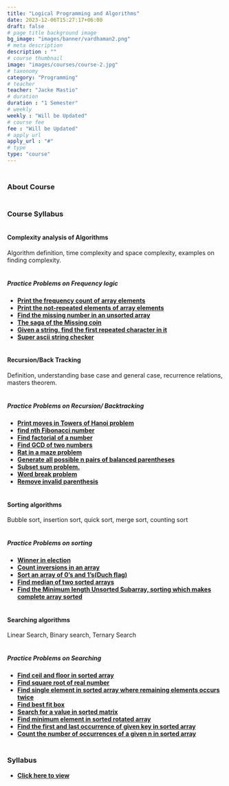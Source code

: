```yaml
---
title: "Logical Programming and Algorithms"
date: 2023-12-06T15:27:17+06:00
draft: false
# page title background image
bg_image: "images/banner/vardhaman2.png"
# meta description
description : ""
# course thumbnail
image: "images/courses/course-2.jpg"
# taxonomy
category: "Programming"
# teacher
teacher: "Jacke Mastio"
# duration
duration : "1 Semester"
# weekly
weekly : "Will be Updated"
# course fee
fee : "Will be Updated"
# apply url
apply_url : "#"
# type
type: "course"
---
```



### <br>About Course


### <br>Course Syllabus

#### <br>Complexity analysis of Algorithms
Algorithm definition, time complexity and space 
complexity, examples on finding complexity.

##### <br>Practice Problems on Frequency logic
* **[Print the frequency count of array elements](https://practice.geeksforgeeks.org/problems/frequency-of-array-elements-1587115620/1)**
* **[Print the not-repeated elements of array elements](https://leetcode.com/problems/remove-duplicates-from-sorted-array/)**
* **[Find the missing number in an unsorted array](https://leetcode.com/problems/missing-number/)**
* **[The saga of the Missing coin]()**
* **[Given a string, find the first repeated character in it](https://practice.geeksforgeeks.org/problems/find-first-repeated-character4108/1)**
* **[Super ascii string checker]()**

#### <br>Recursion/Back Tracking
Definition, understanding base case and general case, recurrence relations, masters theorem.

##### <br>Practice Problems on Recursion/ Backtracking
* **[Print moves in Towers of Hanoi  problem](https://www.hackerrank.com/contests/launchpad-1-winter-challenge/challenges/shift-plates)**
* **[find nth Fibonacci number](https://www.hackerrank.com/challenges/ctci-fibonacci-numbers/problem)**
* **[Find factorial of a number](https://www.hackerrank.com/contests/c-programming-test/challenges/finding-factorial-of-n-number/problem)**
* **[Find GCD of two numbers](https://www.hackerrank.com/contests/nptel-programming-contest/challenges/gcd-of-2-numbers)**
* **[Rat in a maze problem](https://www.hackerrank.com/contests/noi-ph-practice-page/challenges/path-in-a-maze)**
* **[Generate all possible n pairs of balanced parentheses](https://leetcode.com/problems/generate-parentheses/)**
* **[Subset sum problem.](https://practice.geeksforgeeks.org/problems/subset-sum-problem-1611555638/1)**
* **[Word break problem](https://leetcode.com/problems/word-break/)**
* **[Remove invalid parenthesis](https://leetcode.com/problems/remove-invalid-parentheses/)**

#### <br>Sorting algorithms
Bubble sort, insertion sort, quick sort, merge sort, counting sort

##### <br>Practice Problems on sorting
* **[Winner in election](https://practice.geeksforgeeks.org/problems/winner-of-an-election-where-votes-are-represented-as-candidate-names-1587115621/1)**
* **[Count inversions in an array](https://practice.geeksforgeeks.org/problems/inversion-of-array-1587115620/1)**
* **[Sort an array of 0’s and 1’s(Duch flag)](https://practice.geeksforgeeks.org/problems/segregate-0s-and-1s5106/1)**
* **[Find median of two sorted arrays](https://leetcode.com/problems/median-of-two-sorted-arrays/)**
* **[Find the Minimum length Unsorted Subarray, sorting which makes complete array sorted](https://leetcode.com/problems/shortest-unsorted-continuous-subarray/description/)**

#### <br>Searching algorithms
Linear Search, Binary search, Ternary Search

##### <br>Practice Problems on Searching
* **[Find ceil and floor in sorted array](https://practice.geeksforgeeks.org/problems/floor-in-a-sorted-array-1587115620/1)**
* **[Find square root of real number](https://leetcode.com/problems/sqrtx/)**
* **[Find single element in sorted array where remaining elements occurs twice](https://leetcode.com/problems/single-element-in-a-sorted-array/)**
* **[Find best fit box](https://leetcode.com/problems/minimum-space-wasted-from-packaging/)**
* **[Search for a value in sorted matrix](https://leetcode.com/problems/search-a-2d-matrix/)**
* **[Find minimum element in sorted rotated array](https://leetcode.com/problems/find-minimum-in-rotated-sorted-array/)**
* **[Find the first and last occurrence of given key in sorted array](https://leetcode.com/problems/find-first-and-last-position-of-element-in-sorted-array/)**
* **[Count the number of occurrences of a given n in sorted array](https://practice.geeksforgeeks.org/problems/number-of-occurrence2259/1)**





### <br>Syllabus

- **[Click here to view](https://drive.google.com/file/d/12oLZgVGyKw5n2XimE3cZWSpBIMTrHXFq/view?usp=sharing)**
